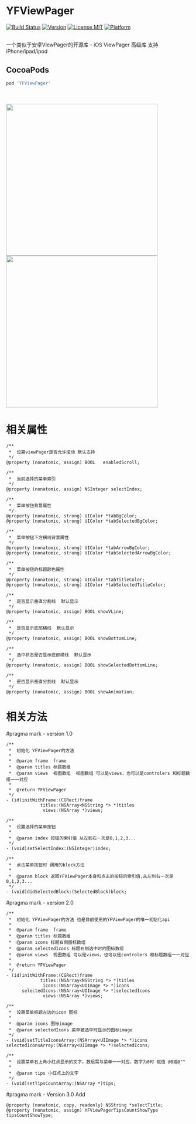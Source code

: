 # YFViewPager

[![Build Status](https://travis-ci.org/DandreYang/YFViewPager.svg?branch=master)](https://travis-ci.org/DandreYang/YFViewPager)
[![Version](https://img.shields.io/cocoapods/v/YFViewPager.svg?style=flat)](http://cocoapods.org/pods/YFViewPager)
[![License MIT](https://img.shields.io/badge/license-MIT-green.svg?style=flat)](https://raw.githubusercontent.com/DandreYang/YFViewPager/master/LICENSE)
[![Platform](https://img.shields.io/cocoapods/p/YFViewPager.svg?style=flat)](http://cocoapods.org/pods/YFViewPager)
## 
一个类似于安卓ViewPager的开源库 - iOS ViewPager 高级库  支持 iPhone/ipad/ipod

## CocoaPods
```ruby
pod 'YFViewPager'
```

<br><br>
<img src="https://github.com/saxueyang/YFViewPager/blob/master/Screen%20Shot.png?raw=true" width="414">
<img src="https://github.com/saxueyang/YFViewPager/blob/master/YFViewPager/yfviewpager.gif?raw=true" width="414">
# 相关属性
```objc
/**
 *  设置viewPager是否允许滚动 默认支持
 */
@property (nonatomic, assign) BOOL   enabledScroll;

/**
 *  当前选择的菜单索引
 */
@property (nonatomic, assign) NSInteger selectIndex;

/**
 *  菜单按钮背景属性
 */
@property (nonatomic, strong) UIColor *tabBgColor;
@property (nonatomic, strong) UIColor *tabSelectedBgColor;

/**
 *  菜单按钮下方横线背景属性
 */
@property (nonatomic, strong) UIColor *tabArrowBgColor;
@property (nonatomic, strong) UIColor *tabSelectedArrowBgColor;

/**
 *  菜单按钮的标题颜色属性
 */
@property (nonatomic, strong) UIColor *tabTitleColor;
@property (nonatomic, strong) UIColor *tabSelectedTitleColor;

/**
 *  是否显示垂直分割线  默认显示
 */
@property (nonatomic, assign) BOOL showVLine;

/**
 *  是否显示底部横线  默认显示
 */
@property (nonatomic, assign) BOOL showBottomLine;

/**
 *  选中状态是否显示底部横线  默认显示
 */
@property (nonatomic, assign) BOOL showSelectedBottomLine;

/**
 *  是否显示垂直分割线  默认显示
 */
@property (nonatomic, assign) BOOL showAnimation;
```
# 相关方法
#pragma mark - version 1.0
```objc
/**
 *  初始化 YFViewPager的方法
 *
 *  @param frame  frame
 *  @param titles 标题数组
 *  @param views  视图数组  视图数组 可以是views，也可以是controlers 和标题数组一一对应
 *
 *  @return YFViewPager
 */
- (id)initWithFrame:(CGRect)frame
             titles:(NSArray<NSString *> *)titles
              views:(NSArray *)views;

/**
 *  设置选择的菜单按钮
 *
 *  @param index 按钮的索引值 从左到右一次是0,1,2,3...
 */
- (void)setSelectIndex:(NSInteger)index;

/**
 *  点击菜单按钮时 调用的block方法
 *
 *  @param block 返回YFViewPager本身和点击的按钮的索引值,从左到右一次是0,1,2,3...
 */
- (void)didSelectedBlock:(SelectedBlock)block;
```

#pragma mark - version 2.0
```objc
/**
 *  初始化 YFViewPager的方法 也是目前使用的YFViewPager的唯一初始化api
 *
 *  @param frame  frame
 *  @param titles 标题数组
 *  @param icons 标题右侧图标数组
 *  @param selectedIcons 标题右侧选中时的图标数组
 *  @param views  视图数组 可以是views，也可以是controlers 和标题数组一一对应
 *
 *  @return YFViewPager
 */
- (id)initWithFrame:(CGRect)frame
             titles:(NSArray<NSString *> *)titles
              icons:(NSArray<UIImage *> *)icons
      selectedIcons:(NSArray<UIImage *> *)selectedIcons
              views:(NSArray *)views;

/**
 *  设置菜单标题左边的icon 图标
 *
 *  @param icons 图标image
 *  @param selectedIcons 菜单被选中时显示的图标image
 */
- (void)setTitleIconsArray:(NSArray<UIImage *> *)icons selectedIconsArray:(NSArray<UIImage *> *)selectedIcons;

/**
 *  设置菜单右上角小红点显示的文字，数组需与菜单一一对应，数字为0时 赋值 @0或@""
 *
 *  @param tips 小红点上的文字
 */
- (void)setTipsCountArray:(NSArray *)tips;
```

#pragma mark - Version 3.0 Add
```objc
@property (nonatomic, copy, readonly) NSString *selectTitle;
@property (nonatomic, assign) YFViewPagerTipsCountShowType  tipsCountShowType;
```
